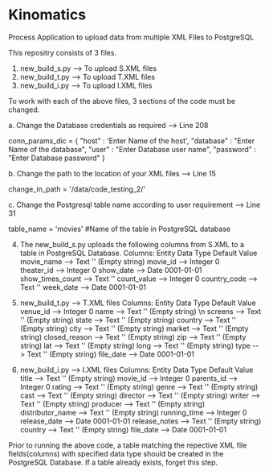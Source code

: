 # Kinomatics
Process Application to upload data from multiple XML Files to PostgreSQL

This repositry consists of 3 files.
1. new_build_s.py     --> To upload S.XML files
2. new_build_t.py     --> To upload T.XML files
3. new_build_i.py     --> To upload I.XML files

To work with each of the above files, 3 sections of the code must be changed.

a. Change the Database credentials as required  --> Line 208

   conn_params_dic = {
        "host"      : 'Enter Name of the host',
        "database"  : "Enter Name of the database",
        "user"      : "Enter Database user name",
        "password"  : "Enter Database password"
    }
    
b. Change the path to the location of your XML files  --> Line 15

   change_in_path = '/data/code_testing_2/'
   
c. Change the Postgresql table name according to user requirement --> Line 31
   
   table_name = 'movies'    #Name of the table in PostgreSQL database
   
4. The new_build_s.py uploads the following columns from S.XML to a table in PostgreSQL Database.
Columns:
   Entity         Data Type    Default Value
   movie_name --> Text         ''  (Empty string)
   movie_id --> Integer        0   
   theater_id --> Integer      0
   show_date --> Date          0001-01-01
   show_times_count --> Text   ''
   count_value --> Integer     0
   country_code --> Text       ''
   week_date --> Date          0001-01-01
   
2. new_build_t.py --> T.XML files
Columns:
    Entity        Data Type    Default Value
    venue_id --> Integer       0
    name     --> Text          ''  (Empty string)  \n
    screens --> Text           ''  (Empty string)
    state --> Text             ''  (Empty string)
    country --> Text           ''  (Empty string)
    city --> Text              ''  (Empty string)
    market --> Text            ''  (Empty string)
    closed_reason --> Text     ''  (Empty string)
    zip --> Text               ''  (Empty string)
    lat --> Text               ''  (Empty string)
    long --> Text              ''  (Empty string)
    type --> Text              ''  (Empty string)
    file_date --> Date         0001-01-01
    
3. new_build_i.py --> I.XML files
Columns:
    Entity        Data Type    Default Value
    title --> Text             ''  (Empty string)
    movie_id --> Integer       0
    parents_id --> Integer     0
    rating --> Text            ''  (Empty string)
    genre --> Text             ''  (Empty string)
    cast --> Text              ''  (Empty string)
    director --> Text          ''  (Empty string)
    writer --> Text            ''  (Empty string)
    producer --> Text          ''  (Empty string)
    distributor_name --> Text  ''  (Empty string)
    running_time --> Integer   0
    release_date --> Date      0001-01-01
    release_notes --> Text     ''  (Empty string)
    country --> Text           ''  (Empty string)
    file_date --> Date         0001-01-01

Prior to running the above code, a table matching the repective XML file fields(columns) with specified data type should be created in the PostgreSQL Database. If a table already exists, forget this step.
